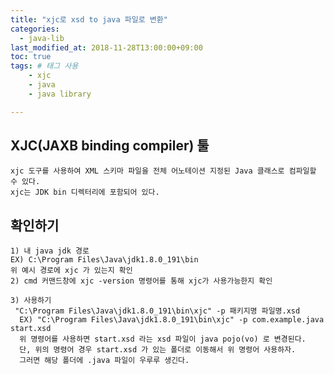 ```yaml
---
title: "xjc로 xsd to java 파일로 변환"
categories:
  - java-lib
last_modified_at: 2018-11-28T13:00:00+09:00
toc: true
tags: # 태그 사용
    - xjc
    - java
    - java library

---
```


## XJC(JAXB binding compiler) 툴

    xjc 도구를 사용하여 XML 스키마 파일을 전체 어노테이션 지정된 Java 클래스로 컴파일할 수 있다.
    xjc는 JDK bin 디렉터리에 포함되어 있다.

##  확인하기
    1) 내 java jdk 경로
    EX) C:\Program Files\Java\jdk1.8.0_191\bin
    위 예시 경로에 xjc 가 있는지 확인
    2) cmd 커맨드창에 xjc -version 명령어를 통해 xjc가 사용가능한지 확인

    3) 사용하기
     "C:\Program Files\Java\jdk1.8.0_191\bin\xjc" -p 패키지명 파일명.xsd
      EX) "C:\Program Files\Java\jdk1.8.0_191\bin\xjc" -p com.example.java start.xsd
      위 명령어를 사용하면 start.xsd 라는 xsd 파일이 java pojo(vo) 로 변경된다.
      단, 위의 명령어 경우 start.xsd 가 있는 폴더로 이동해서 위 명령어 사용하자.
      그러면 해당 폴더에 .java 파일이 우루루 생긴다.
